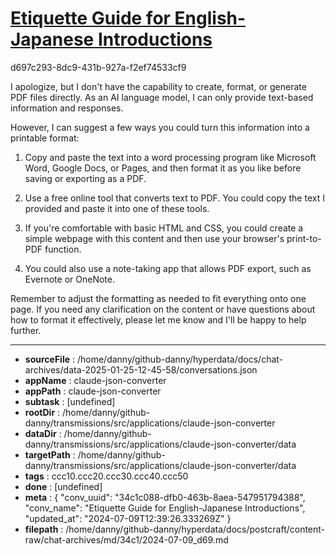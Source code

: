 # [Etiquette Guide for English-Japanese Introductions](https://claude.ai/chat/34c1c088-dfb0-463b-8aea-547951794388)

d697c293-8dc9-431b-927a-f2ef74533cf9

 I apologize, but I don't have the capability to create, format, or generate PDF files directly. As an AI language model, I can only provide text-based information and responses.

However, I can suggest a few ways you could turn this information into a printable format:

1. Copy and paste the text into a word processing program like Microsoft Word, Google Docs, or Pages, and then format it as you like before saving or exporting as a PDF.

2. Use a free online tool that converts text to PDF. You could copy the text I provided and paste it into one of these tools.

3. If you're comfortable with basic HTML and CSS, you could create a simple webpage with this content and then use your browser's print-to-PDF function.

4. You could also use a note-taking app that allows PDF export, such as Evernote or OneNote.

Remember to adjust the formatting as needed to fit everything onto one page. If you need any clarification on the content or have questions about how to format it effectively, please let me know and I'll be happy to help further.

---

* **sourceFile** : /home/danny/github-danny/hyperdata/docs/chat-archives/data-2025-01-25-12-45-58/conversations.json
* **appName** : claude-json-converter
* **appPath** : claude-json-converter
* **subtask** : [undefined]
* **rootDir** : /home/danny/github-danny/transmissions/src/applications/claude-json-converter
* **dataDir** : /home/danny/github-danny/transmissions/src/applications/claude-json-converter/data
* **targetPath** : /home/danny/github-danny/transmissions/src/applications/claude-json-converter/data
* **tags** : ccc10.ccc20.ccc30.ccc40.ccc50
* **done** : [undefined]
* **meta** : {
  "conv_uuid": "34c1c088-dfb0-463b-8aea-547951794388",
  "conv_name": "Etiquette Guide for English-Japanese Introductions",
  "updated_at": "2024-07-09T12:39:26.333269Z"
}
* **filepath** : /home/danny/github-danny/hyperdata/docs/postcraft/content-raw/chat-archives/md/34c1/2024-07-09_d69.md